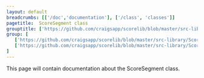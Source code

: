 ```yaml
---
layout: default
breadcrumbs: [['/doc','documentation'], ['/class', 'classes']]
pagetitle:  ScoreSegment class
grouptitle: ['https://github.com/craigsapp/scorelib/blob/master/src-library', 'Source Code']
group: [ 
   ['https://github.com/craigsapp/scorelib/blob/master/src-library/ScoreSegment.cpp', ScoreSegment.cpp], 
   ['https://github.com/craigsapp/scorelib/blob/master/src-library/ScoreSegment_ties.cpp', ties],
]
---
```


This page will contain documentation about the ScoreSegment class.


